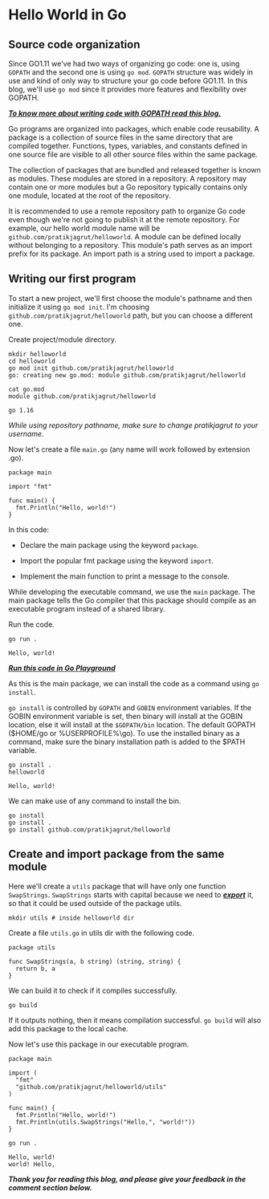 # Hello World in Go

## Source code organization

Since GO1.11 we've had two ways of organizing go code: one is, using `GOPATH` and the second one is using `go mod`. `GOPATH` structure was widely in use and kind of only way to structure your go code before GO1.11. In this blog, we'll use `go mod` since it provides more features and flexibility over GOPATH.

[***To know more about writing code with GOPATH read this blog.***](https://golang.org/doc/gopath_code)

Go programs are organized into packages, which enable code reusability. A package is a collection of source files in the same directory that are compiled together. Functions, types, variables, and constants defined in one source file are visible to all other source files within the same package.

The collection of packages that are bundled and released together is known as modules. These modules are stored in a repository. A repository may contain one or more modules but a Go repository typically contains only one module, located at the root of the repository.

It is recommended to use a remote repository path to organize Go code even though we're not going to publish it at the remote repository. For example, our hello world module name will be `github.com/pratikjagrut/helloworld`. A module can be defined locally without belonging to a repository. This module's path serves as an import prefix for its package. An import path is a string used to import a package.

## Writing our first program

To start a new project, we'll first choose the module's pathname and then initialize it using `go mod init`. I'm choosing `github.com/pratikjagrut/helloworld` path, but you can choose a different one.

Create project/module directory.

```plaintext
mkdir helloworld 
cd helloworld
go mod init github.com/pratikjagrut/helloworld
go: creating new go.mod: module github.com/pratikjagrut/helloworld

cat go.mod
module github.com/pratikjagrut/helloworld

go 1.16
```

*While using repository pathname, make sure to change pratikjagrut to your username.*

Now let's create a file `main.go` (any name will work followed by extension .go).

```plaintext
package main

import "fmt"

func main() {
  fmt.Println("Hello, world!")
}
```

In this code:

* Declare the main package using the keyword `package`.
    
* Import the popular fmt package using the keyword `import`.
    
* Implement the main function to print a message to the console.
    

While developing the executable command, we use the `main` package. The main package tells the Go compiler that this package should compile as an executable program instead of a shared library.

Run the code.

```plaintext
go run .

Hello, world!
```

[***Run this code in Go Playground***](https://play.golang.org/p/FAszkU0xQZo)

As this is the main package, we can install the code as a command using `go install`.

`go install` is controlled by `GOPATH` and `GOBIN` environment variables. If the GOBIN environment variable is set, then binary will install at the GOBIN location, else it will install at the `$GOPATH/bin` location. The default GOPATH ($HOME/go or %USERPROFILE%\\go). To use the installed binary as a command, make sure the binary installation path is added to the $PATH variable.

```plaintext
go install .
helloworld

Hello, world!
```

We can make use of any command to install the bin.

```plaintext
go install
go install .
go install github.com/pratikjagrut/helloworld
```

## Create and import package from the same module

Here we'll create a `utils` package that will have only one function `SwapStrings`. `SwapStrings` starts with capital because we need to [***export***](https://golang.org/ref/spec#Exported_identifiers) it, so that it could be used outside of the package utils.

```plaintext
mkdir utils # inside helloworld dir
```

Create a file `utils.go` in utils dir with the following code.

```plaintext
package utils

func SwapStrings(a, b string) (string, string) {
  return b, a
}
```

We can build it to check if it compiles successfully.

```plaintext
go build
```

If it outputs nothing, then it means compilation successful. `go build` will also add this package to the local cache.

Now let's use this package in our executable program.

```plaintext
package main

import (
  "fmt"
  "github.com/pratikjagrut/helloworld/utils"
)

func main() {
  fmt.Println("Hello, world!")
  fmt.Println(utils.SwapStrings("Hello,", "world!"))
}
```

```plaintext
go run .

Hello, world!
world! Hello,
```

***Thank you for reading this blog, and please give your feedback in the comment section below.***